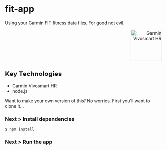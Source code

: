 # fit-app

<p align="left">
	Using your Garmin FIT fitness data files. For good not evil.
</p>

<p align="right">
  <img src="https://raw.githubusercontent.com/listingslab/fit/master/_assets/Garmin%20Vivosmart%20HR.jpg" height="100" alt="Garmin Vivosmart HR"/>
</p>

## Key Technologies

- Garmin Vivosmart HR
- node.js

Want to make your own version of this? No worries. First you'll want to clone it...

### Next > Install dependencies

```
$ npm install 
```

### Next > Run the app